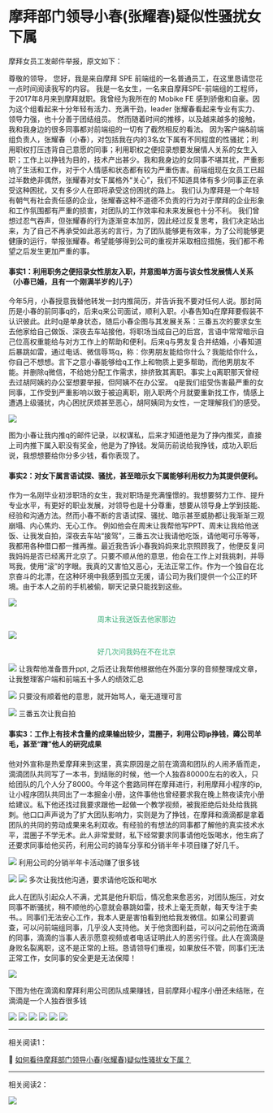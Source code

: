 # 摩拜部门领导小春(张耀春)疑似性骚扰女下属

摩拜女员工发邮件举报，原文如下：

尊敬的领导，
您好，我是来自摩拜 SPE 前端组的一名普通员工，在这里恳请您花一点时间阅读我写的内容。
我是一名女生，一名来自摩拜SPE-前端组的工程师，于2017年8月来到摩拜就职。我曾经为我所在的  Mobike  FE  感到骄傲和自豪。因为这个组看起来十分年轻有活力、充满干劲，leader 张耀春看起来专业有实力、领导力强，也十分善于团结组员。
然而随着时间的推移，以及越来越多的接触，我和我身边的很多同事都对前端组的一切有了截然相反的看法。
因为客户端&前端组负责人，张耀春（小春），对包括我在内的3名女下属有不同程度的性骚扰；利用职权打压违背自己意愿的同事；利用职权之便招录想要发展情人关系的女生入职；工作上以挣钱为目的，技术产出甚少。我和我身边的女同事不堪其扰，严重影响了生活和工作，对于个人情感和状态都有较为严重伤害。前端组现在女员工已超过半数绝非偶然，张耀春对女下属格外“关心”，我们不知道具体有多少同事正在承受这种困扰，又有多少人在即将承受这份困扰的路上。
我们认为摩拜是一个年轻有朝气有社会责任感的企业，张耀春这种不道德不负责的行为对于摩拜的企业形象和工作氛围都有严重的损害，对团队的工作效率和未来发展也十分不利。
我们曾想过忍气吞声，但张耀春的行为逐渐变本加厉，因此经过反复思考，我们决定站出来，为了自己不再承受如此恶劣的言行，为了团队能够更有效率，为了公司能够更健康的运行，举报张耀春。希望能够得到公司的重视并采取相应措施，我们都不希望之后发生更加严重的事。

#### 事实1：利用职务之便招录女性朋友入职，并意图单方面与该女性发展情人关系（小春已婚，且有一个刚满半岁的儿子）

今年5月，小春授意我替他转发一封内推简历，并告诉我不要对任何人说。那封简历是小春的前同事q的，后来q来公司面试，顺利入职。小春告知q在摩拜要假装不认识彼此。此时q是单身状态，随后小春企图与其发展关系：三番五次的要求女生去他家给自己做饭、深夜去车站接他，将职场当成自己的后宫，言语中常常暗示自己位高权重能给与对方工作上的帮助和便利。后来q与男友复合并结婚，小春知道后暴跳如雷，通过电话、微信辱骂q，称：你男朋友能给你什么？我能给你什么，你自己不想想。言下之意小春能够给q工作上和物质上更多帮助，而他男朋友不能。并删除q微信，不给她分配工作需求，排挤致其离职。事实上q离职那天曾经去过胡阿姨的办公室想要举报，但阿姨不在办公室。
q是我们组受伤害最严重的女同事，工作受到严重影响以致于被迫离职，刚入职两个月就要重新找工作，情感上遭遇上级骚扰，内心困扰厌烦甚至恶心，胡阿姨同为女性，一定理解我们的感受。

![](./assets/gard2-1.jpg)

图为小春让我内推q的邮件记录，以权谋私，后来才知道他是为了挣内推奖，直接上司内推下属入职没有奖金，他是为了挣钱。发简历前说给我挣钱，成功入职后说，我想想要给你分多少钱，看你表现了。

#### 事实2：对女下属言语试探、骚扰，甚至暗示女下属能够利用权力为其提供便利。

作为一名刚毕业初涉职场的女生，我对职场是充满憧憬的。我想要努力工作、提升专业水平，有更好的职业发展，对领导也是十分尊重，想要从领导身上学到技能、经验和沟通方法。然而小春不断的言语试探、骚扰、暗示甚至威胁都让我渐渐三观崩塌、内心焦灼、无心工作。
例如他会在周末让我帮他写PPT、周末让我给他送饭、让我发自拍，深夜去车站“接驾”，三番五次让我请他吃饭，请他喝可乐等等，我都用各种借口都一推再推。最近我告诉小春我妈妈来北京照顾我了，他便反复问我妈妈是否已经离开北京了。只要不顺从他的意思，他会在工作上对我挑刺，并辱骂我，使用“滚”的字眼。我真的又害怕又恶心，无法正常工作。作为一个独自在北京奋斗的北漂，在这种环境中我感到孤立无援，请公司为我们提供一个公正的环境。由于本人之前的手机被偷，聊天记录只能找到这些。

![](./assets/gard2-2.png)

<p style="text-align: center; color: #3eaf7c;">周末让我送饭去他家那边</p>

![](./assets/gard2-3.png)

<p style="text-align: center; color: #3eaf7c;">好几次问我妈在不在北京</p>

![](./assets/gard2-4.png)
让我帮他准备晋升ppt, 之后还让我帮他根据他在外面分享的音频整理成文章，让我整理客户端和前端五十多人的绩效汇总

![](./assets/gard2-5.png)
只要没有顺着他的意思，就开始骂人，毫无道理可言

![](./assets/gard2-6.png)
三番五次让我自拍

#### 事实3：工作上有技术含量的成果输出较少，混圈子，利用公司ip挣钱，薅公司羊毛，甚至“蹭”他人的研究成果

他对外宣称是热爱摩拜来到这里，真实原因是之前在滴滴和团队的人闹矛盾而走，滴滴团队共同写了一本书，到结账的时候，他一个人独吞80000左右的收入，只给团队的几个人分了8000。今年这个套路同样在摩拜进行，利用摩拜小程序的ip, 让小程序团队共同出了一本掘金小册，这件事他也曾经要求我在晚上熬夜读完小册给建议。私下他还找过我要求跟他一起做一个教学视频，被我拒绝后处处给我挑刺。他口口声声说为了扩大团队影响力，实则是为了挣钱，在摩拜和滴滴都是拿着团队的共同的劳动成果来名利双收。有经验的有想法的同事都了解他的真实技术水平，混圈子不学无术。此人非常爱财，私下经常要求同事请他吃饭喝水，他生病了还要求同事给他买药，利用公司的骑车分享和分销半年卡项目赚了好几千。

![](./assets/gard2-7.png)
利用公司的分销半年卡活动赚了很多钱

![](./assets/gard2-8.png)
![](./assets/gard2-9.png)
多次让我找他沟通，要求请他吃饭和喝水

此人在团队引起众人不满，尤其是他升职后，情况愈来愈恶劣，对团队施压，对女同事不断骚扰，稍不顺他的心意就会暴跳如雷，技术上毫无贡献，每天专注于卖书。。同事们无法安心工作，我本人更是害怕看到他给我发微信。如果公司要调查，可以问前端组同事，几乎没人支持他。关于他贪图利益，可以问之前他在滴滴的同事，滴滴的当事人表示愿意视频或者电话证明此人的恶劣行径。此人在滴滴是身败名裂离职，这不是正常的上班。恳请领导们重视，如果放任不管，同事们无法正常工作，女同事的安全更是无法保障！

![](./assets/gard2-10.png)

下图为他在滴滴和摩拜利用公司团队成果赚钱，目前摩拜小程序小册还未结账，在滴滴是一个人独吞很多钱

![](./assets/gard2-11.png)
![](./assets/gard2-12.png)
![](./assets/gard2-13.png)
![](./assets/gard2-14.png)
![](./assets/gard2-15.png)
![](./assets/gard2-16.png)

---
相关阅读1：

📖 [如何看待摩拜部门领导小春(张耀春)疑似性骚扰女下属？](https://www.zhihu.com/question/289146339)

---
相关阅读2：

![](./assets/gard2-17.png)










